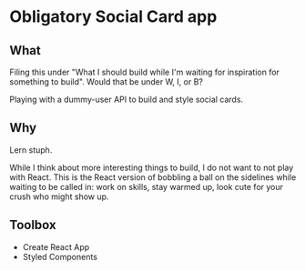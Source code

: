 # Obligatory Social Card app

## What
Filing this under "What I should build while I'm waiting for inspiration for something to build". Would that be under W, I, or B?

Playing with a dummy-user API to build and style social cards. 

## Why
Lern stuph. 

While I think about more interesting things to build, I do not want to not play with React. This is the React version of bobbling a ball on the sidelines while waiting to be called in: work on skills, stay warmed up, look cute for your crush who might show up. 

## Toolbox
* Create React App 
* Styled Components
